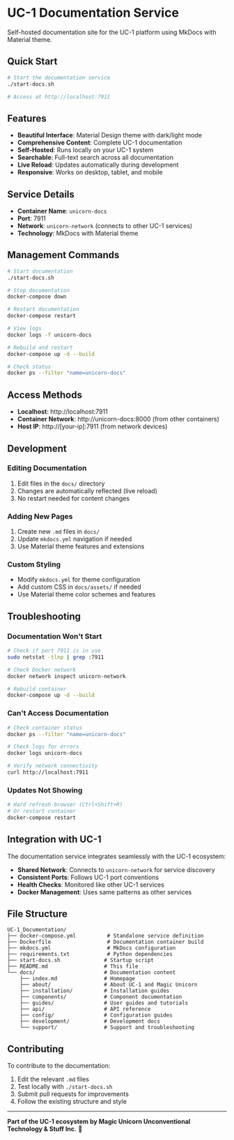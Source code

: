 # UC-1 Documentation Service

Self-hosted documentation site for the UC-1 platform using MkDocs with Material theme.

## Quick Start

```bash
# Start the documentation service
./start-docs.sh

# Access at http://localhost:7911
```

## Features

- **Beautiful Interface**: Material Design theme with dark/light mode
- **Comprehensive Content**: Complete UC-1 documentation
- **Self-Hosted**: Runs locally on your UC-1 system
- **Searchable**: Full-text search across all documentation
- **Live Reload**: Updates automatically during development
- **Responsive**: Works on desktop, tablet, and mobile

## Service Details

- **Container Name**: `unicorn-docs`
- **Port**: 7911
- **Network**: `unicorn-network` (connects to other UC-1 services)
- **Technology**: MkDocs with Material theme

## Management Commands

```bash
# Start documentation
./start-docs.sh

# Stop documentation
docker-compose down

# Restart documentation
docker-compose restart

# View logs
docker logs -f unicorn-docs

# Rebuild and restart
docker-compose up -d --build

# Check status
docker ps --filter "name=unicorn-docs"
```

## Access Methods

- **Localhost**: http://localhost:7911
- **Container Network**: http://unicorn-docs:8000 (from other containers)
- **Host IP**: http://[your-ip]:7911 (from network devices)

## Development

### Editing Documentation
1. Edit files in the `docs/` directory
2. Changes are automatically reflected (live reload)
3. No restart needed for content changes

### Adding New Pages
1. Create new `.md` files in `docs/`
2. Update `mkdocs.yml` navigation if needed
3. Use Material theme features and extensions

### Custom Styling
- Modify `mkdocs.yml` for theme configuration
- Add custom CSS in `docs/assets/` if needed
- Use Material theme color schemes and features

## Troubleshooting

### Documentation Won't Start
```bash
# Check if port 7911 is in use
sudo netstat -tlnp | grep :7911

# Check Docker network
docker network inspect unicorn-network

# Rebuild container
docker-compose up -d --build
```

### Can't Access Documentation
```bash
# Check container status
docker ps --filter "name=unicorn-docs"

# Check logs for errors
docker logs unicorn-docs

# Verify network connectivity
curl http://localhost:7911
```

### Updates Not Showing
```bash
# Hard refresh browser (Ctrl+Shift+R)
# Or restart container
docker-compose restart
```

## Integration with UC-1

The documentation service integrates seamlessly with the UC-1 ecosystem:
- **Shared Network**: Connects to `unicorn-network` for service discovery
- **Consistent Ports**: Follows UC-1 port conventions
- **Health Checks**: Monitored like other UC-1 services
- **Docker Management**: Uses same patterns as other services

## File Structure

```
UC-1_Documentation/
├── docker-compose.yml          # Standalone service definition
├── Dockerfile                  # Documentation container build
├── mkdocs.yml                  # MkDocs configuration
├── requirements.txt            # Python dependencies
├── start-docs.sh              # Startup script
├── README.md                  # This file
└── docs/                      # Documentation content
    ├── index.md               # Homepage
    ├── about/                 # About UC-1 and Magic Unicorn
    ├── installation/          # Installation guides
    ├── components/            # Component documentation
    ├── guides/                # User guides and tutorials
    ├── api/                   # API reference
    ├── config/                # Configuration guides
    ├── development/           # Development docs
    └── support/               # Support and troubleshooting
```

## Contributing

To contribute to the documentation:
1. Edit the relevant `.md` files
2. Test locally with `./start-docs.sh`
3. Submit pull requests for improvements
4. Follow the existing structure and style

---

**Part of the UC-1 ecosystem by Magic Unicorn Unconventional Technology & Stuff Inc.** 🦄